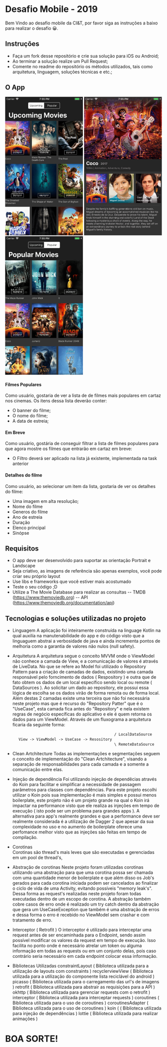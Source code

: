 # Desafio Mobile - 2019

Bem Vindo ao desafio mobile da CI&T, por favor siga as instruções a baixo para realizar o desafio 😀.

## Instruções

- Faça um fork desse repositório e crie sua solução para iOS ou Android;
- Ao terminar a solução realize um Pull Request;
- Comente no readme do repositório os métodos utilizados, tais como arquitetura, linguagem, soluções técnicas e etc.;

## O App

<img src="screenshots/ss01.png?raw=true" width="250"> <img src="screenshots/ss02.png?raw=true" width="250"> <img src="screenshots/ss03.png?raw=true" width="250">

#### Filmes Populares

Como usuário, gostaria de ver a lista de de filmes mais populares em cartaz nos cinemas. Os itens dessa lista deverão conter:
 - O banner do filme;
 - O nome do filme;
 - A data de estreia;

#### Em Breve

Como usuário, gostária de conseguir filtrar a lista de filmes populares para que agora mostre os filmes que entrarão em cartaz em breve:
 - O Filtro deverá ser aplicado na lista já existente, implementada na task anterior

#### Detalhes do filme

Como usuário, ao selecionar um item da lista, gostaria de ver os detalhes do filme:
 - Uma imagem em alta resolução;
 - Nome do filme
 - Generos do filme
 - Ano de estreia
 - Duração
 - Elenco principal 
 - Sinópse
 
## Requisitos
 - O app deve ser desenvolvido para suportar as orientação Portrait e Landscape
 - Seja criativo, as imagens de referência são apenas exemplos, você pode criar seu próprio layout
 - Use libs e frameworks que você estiver mais acostumado
 - Teste o seu código ;D
 - Utilize a The Movie Database para realizar as consultas 
 -- TMDB (https://www.themoviedb.org)
 -- API (https://www.themoviedb.org/documentation/api)
 
 ## Tecnologias e soluções utilizadas no projeto
 
 - Linguagem
 A aplicação foi inteiramente construída na linguage Kotlin na qual auxilía na manutenabilidade do app e do código visto que a linguaguem abstrai a verbosidade de java e ainda incrementa pontos de melhoria como a garantia de valores não nulos (null safety).
 
 - Arquitetura
  A arquitetura segue o conceito MVVM onde o ViewModel não conhece a camada de View, e a comunicação de valores é através de LiveData. 
  No que se refere ao Model foi utilizado o Repository Pattern para a criação de camadas de dados, existindo uma camada responsável pelo forncimento de dados ( Respository ) e outra que de fato obtem os dados de um local específico sendo local ou remote ( DataSources ). Ao solicitar um dado ao repository, ele possui essa lógica de escolha se os dados virão de forma remota ou de forma local. Além destas 2 camadas existe uma terceira que não foi necessária neste projeto mas que é recurso do "Repository Patter" que é o "UseCase", esta camada fica antes do "Repository" e nela existem regras de negócio específicas do aplicativo e ele é quem retorna os dados para um ViewModel. Através de um fluxograma a arquitetura ficaria da seguinte forma:
  
```
                                                 / LocalDataSource
      View -> ViewModel -> UseCase -> Resository
                                                 \ RemoteDataSource
```
     
- Clean Artchitecture
 Todas as implementações e segmentações seguem o conceito de implementação do "Clean Artchitecture", visando a separação de responsabilidades para cada camada e a somente a comunicação entre elas.
 
 - Injeção de dependência
 Foi utilizando injeção de dependêcias através do Koin para facilitar e simplificar a necessidade de passagem parâmetros para classes com dependências. Para este projeto escolhi utilizar o Koin pois sua implementação é mais simples e possui menos boilerplate, este projeto não é um projeto grande na qual o Koin irá impactar na performance visto que ele realiza as injeções em tempo de execução ( isto pode ser um problema para grandes apps ). A alternativa para app's realmente grandes e que a performance deve ser realmente considerada é a utilização de Dagger 2 que apesar da sua complexidade no uso e no aumento de boilerplate oferece uma perfomance melhor visto que as injeções são feitas em tempo de compilação.
  
- Corotinas   
 Corotinas são thread's mais leves que são executadas e gerenciadas em um pool de thread's, 
 
- Abstração de corotinas 
 Neste projeto foram utilizadas corotinas utilizando uma abstração para que uma corotina possa ser chamada com uma quantidade menor de boilerplate e que além disso os Job's gerados para cada corotina iniciada podem ser cancelados ao finalizar o ciclo de vida de uma Activity, evitando possíveis "memory leak's". Dessa forma as request's realizadas neste projeto foram todas executadas dentro de um escopo de corotina.
  A abstração também cobre casos de erro onde é realizado um try catch dentro da abstração que gera um UseCaseException que também é uma abstração de erros e dessa forma o erro é recebido no ViewModel sem crashar e com tratamento de erro.

- Interceptor ( Retrofit )
 O interceptor é utilizado para interceptar uma request antes de ser encaminhada para o Endpoint, sendo assim possível modificar os valores da request em tempo de execução. Isso facilita no ponto onde é necessário atrelar um token ou alguma informação em todas as requests ou em um conjunto delas, pois caso contrário seria necessário em cada endpoint colocar essa informação.  

  
- Bibliotecas Utilizadas
    constraintLayout ( Biblioteca utilizada para a utilização de layouts com constraints )
    recyclerviewView ( Biblioteca utilizada para a utilização do componente lista reciclável do android )
    picasso ( Biblioteca utilizada para o carregamento das url's de imagens )
    retrofit ( Biblioteca utilizada para abstrair as requisições para a API )
    okhttp ( Biblioteca utilizada para gerenciar requests com o retrofit )
    interceptor ( Biblioteca utilizada para interceptar requests )
    coroutines ( Biblioteca utilizada para o uso de coroutines )
    coroutinesAdapter  ( Biblioteca utilizada para o uso de coroutines )
    koin ( ( Biblioteca utilizada para injeção de dependências )
    lottie ( Biblioteca utilizada para realizar animações )


# BOA SORTE!
 
 
